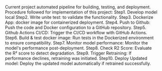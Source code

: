 Current project automated pipeline for building, testing, and deployment. 
Procedure followed for implementation of this project:
Step1. Develop model local 
Step2. Write unite test: to validate the functionality.
Step3. Dockerize App: docker image for containerized deployment.
Step4. Push to Github: Push the code and Docker configuration to a GitHub repository. 
Step5. Github Actions CI/CD: Trigger the CI/CD workflow with GitHub Actions.
Step6. Build & test docker image: Run tests in the Dockerized environment to ensure compatibility.
Step7. Monitor model performance: Monitor the model's performance post-deployment. 
Step8. Check R2 Score: Evaluate the R² score to detect degradation.
Step9. Trigger Retraining: If performance declines, retraining was initiated. 
Step10. Deploy Updated model: Deploy the updated model automatically if retrained successfully.
